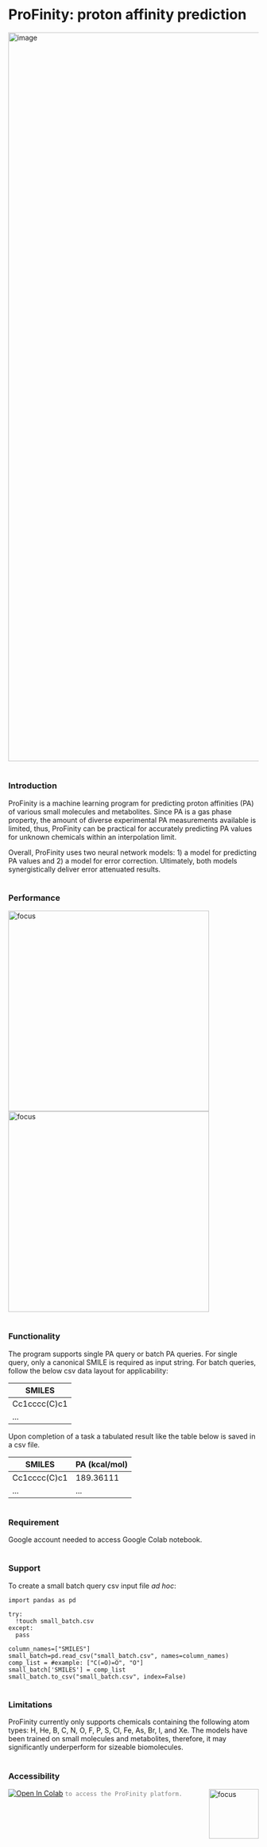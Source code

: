 # ProFinity: proton affinity prediction


 <img width="1468" alt="image" src="https://github.com/user-attachments/assets/1760d575-10ea-4f64-8408-48e955ffbd3f">

#
### Introduction
ProFinity is a machine learning program for predicting proton affinities (PA) of various small molecules and metabolites. Since PA is a gas phase property, the amount of diverse experimental PA measurements available is limited, thus, ProFinity can be practical for accurately predicting PA values for unknown chemicals within an interpolation limit.

Overall, ProFinity uses two neural network models: 1) a model for predicting PA values and 2) a model for error correction. Ultimately, both models synergistically deliver error attenuated results. 
<br />

#
### Performance
<img align = "left" width="404" alt="focus" src="https://github.com/user-attachments/assets/1526387d-9520-4fea-9fa9-1bdcbc7d04be">
<img align = "center" width="404" alt="focus" src="https://github.com/user-attachments/assets/59fd4d1f-3ad5-45b1-b07d-f6d785965be6">

#
### Functionality
The program supports single PA query or batch PA queries. For single query, only a canonical SMILE is required as input string. For batch queries, follow the below csv data layout for applicability:

| SMILES|                              
|-------------|                             
|Cc1cccc(C)c1|                               
|... |     

Upon completion of a task a tabulated result like the table below is saved in a csv file.

|SMILES| PA (kcal/mol)|
|-----|----|
|Cc1cccc(C)c1		|189.36111|
|...|...|


#
### Requirement
Google account needed to access Google Colab notebook.

#
### Support
To create a small batch query csv input file *ad hoc*:
```twig
import pandas as pd

try:
  !touch small_batch.csv
except:
  pass

column_names=["SMILES"]
small_batch=pd.read_csv("small_batch.csv", names=column_names)
comp_list = #example: ["C(=O)=O", "O"]
small_batch['SMILES'] = comp_list
small_batch.to_csv("small_batch.csv", index=False)
```
#
### Limitations
ProFinity currently only supports chemicals containing the following atom types: H, He, B, C, N, O, F, P, S, Cl, Fe, As, Br, I, and Xe. The models have been trained on small molecules and metabolites, therefore, it may significantly underperform for sizeable biomolecules. 

#
### Accessibility
 [<img src="https://colab.research.google.com/assets/colab-badge.svg" alt="Open In Colab">](https://colab.research.google.com/drive/1f-UWLOUJWi44j_hJ0BzzREleH-hZmaCL?usp=sharing) <code style="color : grey">to access the ProFinity platform.</code>
<img align = "right" width="100" alt="focus" src="https://github.com/user-attachments/assets/715704c6-5506-4b0c-9be5-897e5daa5820">

<br />

